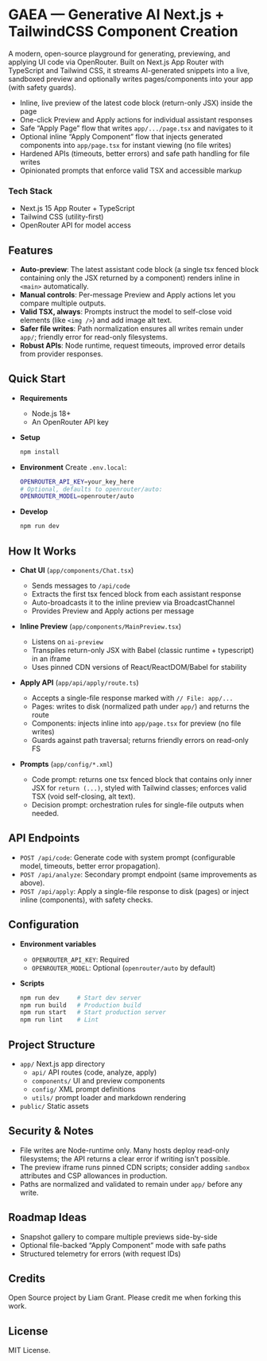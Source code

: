 # GAEA — Generative AI Next.js + TailwindCSS Component Creation

A modern, open-source playground for generating, previewing, and applying UI code via OpenRouter. Built on Next.js App Router with TypeScript and Tailwind CSS, it streams AI-generated snippets into a live, sandboxed preview and optionally writes pages/components into your app (with safety guards).

- Inline, live preview of the latest code block (return-only JSX) inside the page
- One-click Preview and Apply actions for individual assistant responses
- Safe “Apply Page” flow that writes `app/.../page.tsx` and navigates to it
- Optional inline “Apply Component” flow that injects generated components into `app/page.tsx` for instant viewing (no file writes)
- Hardened APIs (timeouts, better errors) and safe path handling for file writes
- Opinionated prompts that enforce valid TSX and accessible markup

### Tech Stack

- Next.js 15 App Router + TypeScript
- Tailwind CSS (utility-first)
- OpenRouter API for model access

## Features

- **Auto-preview**: The latest assistant code block (a single tsx fenced block containing only the JSX returned by a component) renders inline in `<main>` automatically.
- **Manual controls**: Per-message Preview and Apply actions let you compare multiple outputs.
- **Valid TSX, always**: Prompts instruct the model to self-close void elements (like `<img />`) and add image alt text.
- **Safer file writes**: Path normalization ensures all writes remain under `app/`; friendly error for read-only filesystems.
- **Robust APIs**: Node runtime, request timeouts, improved error details from provider responses.

## Quick Start

- **Requirements**
  - Node.js 18+
  - An OpenRouter API key

- **Setup**
  ```bash
  npm install
  ```

- **Environment**
  Create `.env.local`:
  ```bash
  OPENROUTER_API_KEY=your_key_here
  # Optional, defaults to openrouter/auto:
  OPENROUTER_MODEL=openrouter/auto
  ```

- **Develop**
  ```bash
  npm run dev
  ```

## How It Works

- **Chat UI** (`app/components/Chat.tsx`)
  - Sends messages to `/api/code`
  - Extracts the first tsx fenced block from each assistant response
  - Auto-broadcasts it to the inline preview via BroadcastChannel
  - Provides Preview and Apply actions per message

- **Inline Preview** (`app/components/MainPreview.tsx`)
  - Listens on `ai-preview`
  - Transpiles return-only JSX with Babel (classic runtime + typescript) in an iframe
  - Uses pinned CDN versions of React/ReactDOM/Babel for stability

- **Apply API** (`app/api/apply/route.ts`)
  - Accepts a single-file response marked with `// File: app/...`
  - Pages: writes to disk (normalized path under `app/`) and returns the route
  - Components: injects inline into `app/page.tsx` for preview (no file writes)
  - Guards against path traversal; returns friendly errors on read-only FS

- **Prompts** (`app/config/*.xml`)
  - Code prompt: returns one tsx fenced block that contains only inner JSX for `return (...)`, styled with Tailwind classes; enforces valid TSX (void self-closing, alt text).
  - Decision prompt: orchestration rules for single-file outputs when needed.

## API Endpoints

- `POST /api/code`: Generate code with system prompt (configurable model, timeouts, better error propagation).
- `POST /api/analyze`: Secondary prompt endpoint (same improvements as above).
- `POST /api/apply`: Apply a single-file response to disk (pages) or inject inline (components), with safety checks.

## Configuration

- **Environment variables**
  - `OPENROUTER_API_KEY`: Required
  - `OPENROUTER_MODEL`: Optional (`openrouter/auto` by default)

- **Scripts**
  ```bash
  npm run dev     # Start dev server
  npm run build   # Production build
  npm run start   # Start production server
  npm run lint    # Lint
  ```

## Project Structure

- `app/` Next.js app directory
  - `api/` API routes (code, analyze, apply)
  - `components/` UI and preview components
  - `config/` XML prompt definitions
  - `utils/` prompt loader and markdown rendering
- `public/` Static assets

## Security & Notes

- File writes are Node-runtime only. Many hosts deploy read-only filesystems; the API returns a clear error if writing isn’t possible.
- The preview iframe runs pinned CDN scripts; consider adding `sandbox` attributes and CSP allowances in production.
- Paths are normalized and validated to remain under `app/` before any write.

## Roadmap Ideas

- Snapshot gallery to compare multiple previews side-by-side
- Optional file-backed “Apply Component” mode with safe paths
- Structured telemetry for errors (with request IDs)

## Credits

Open Source project by Liam Grant. Please credit me when forking this work.

## License

MIT License. 